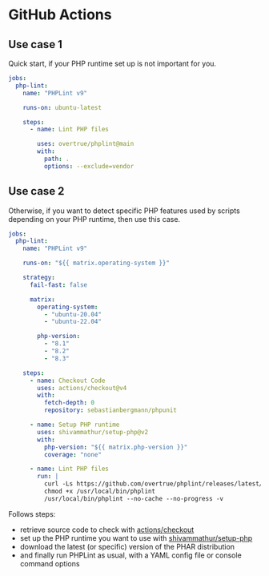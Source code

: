 # GitHub Actions

## Use case 1

Quick start, if your PHP runtime set up is not important for you.

```yaml
jobs:
  php-lint:
    name: "PHPLint v9"

    runs-on: ubuntu-latest

    steps:
      - name: Lint PHP files

        uses: overtrue/phplint@main
        with:
          path: .
          options: --exclude=vendor
```

## Use case 2

Otherwise, if you want to detect specific PHP features used by scripts depending on your PHP runtime, then use this case.

```yaml
jobs:
  php-lint:
    name: "PHPLint v9"

    runs-on: "${{ matrix.operating-system }}"

    strategy:
      fail-fast: false

      matrix:
        operating-system:
          - "ubuntu-20.04"
          - "ubuntu-22.04"

        php-version:
          - "8.1"
          - "8.2"
          - "8.3"

    steps:
      - name: Checkout Code
        uses: actions/checkout@v4
        with:
          fetch-depth: 0
          repository: sebastianbergmann/phpunit

      - name: Setup PHP runtime
        uses: shivammathur/setup-php@v2
        with:
          php-version: "${{ matrix.php-version }}"
          coverage: "none"

      - name: Lint PHP files
        run: |
          curl -Ls https://github.com/overtrue/phplint/releases/latest/download/phplint.phar -o /usr/local/bin/phplint
          chmod +x /usr/local/bin/phplint
          /usr/local/bin/phplint --no-cache --no-progress -v
```

Follows steps: 

- retrieve source code to check with [actions/checkout](https://github.com/actions/checkout)
- set up the PHP runtime you want to use with [shivammathur/setup-php](https://github.com/shivammathur/setup-php) 
- download the latest (or specific) version of the PHAR distribution 
- and finally run PHPLint as usual, with a YAML config file or console command options
